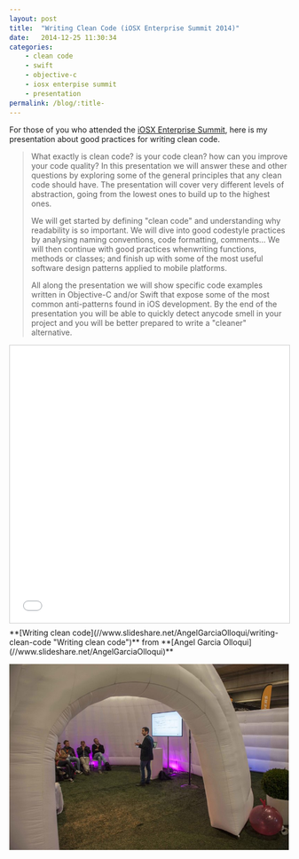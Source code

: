 ```yaml
---
layout: post
title:  "Writing Clean Code (iOSX Enterprise Summit 2014)"
date:   2014-12-25 11:30:34
categories: 
    - clean code
    - swift
    - objective-c
    - iosx enterpise summit
    - presentation
permalink: /blog/:title-
---
```


For those of you who attended the [iOSX Enterprise Summit](http://iosxenterprisesummit.com/), here is my presentation about good practices for writing clean code.

 > What exactly is clean code? is your code clean? how can you improve your code quality? In this presentation we will answer these and other questions by exploring some of the general principles that any clean code should have. The presentation will cover very different levels of abstraction, going from the lowest ones to build up to the highest ones.  
 >
 >We will get started by defining "clean code" and understanding why readability is so important. We will dive into good codestyle practices by analysing naming conventions, code formatting, comments... We will then continue with good practices whenwriting functions, methods or classes; and finish up with some of the most useful software design patterns applied to mobile platforms.  
 > 
 >All along the presentation we will show specific code examples written in Objective-C and/or Swift that expose some of the most common anti-patterns found in iOS development. By the end of the presentation you will be able to quickly detect anycode smell in your project and you will be better prepared to write a "cleaner" alternative.

<iframe allowfullscreen="" frameborder="0" height="500" marginheight="0" marginwidth="0" scrolling="no" src="//www.slideshare.net/slideshow/embed_code/43001894" style="border:1px solid #CCC; border-width:1px; margin-bottom:5px; max-width: 100%;" width="100%"></iframe>
**[Writing clean code](//www.slideshare.net/AngelGarciaOlloqui/writing-clean-code "Writing clean code")** from **[Angel Garcia Olloqui](//www.slideshare.net/AngelGarciaOlloqui)**

![](/ckeditor_assets/pictures/21/content_15648374778_07c0341ed3_o.jpg?1423508694)